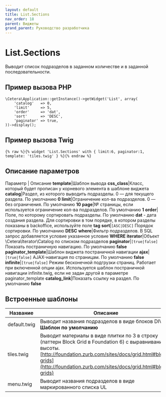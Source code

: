 ```yaml
---
layout: default
title: List.Sections
nav_order: 18
parent: Виджеты
grand_parent: Руководство разработчика
---
```


# List.Sections

Выводит список подразделов в заданном количестве и в заданной последовательности.

## Пример вызова PHP

	\Cetera\Application::getInstance()->getWidget('List', array(
	    'catalog'   => 0,
	    'limit'     => 5,
	    'order'     => 'dat',
	    'sort'      => 'DESC',
	    'paginator' => true,
	))->display();

## Пример вызова Twig

	{% raw %}{% widget 'List.Sections' with { limit:6, paginator:1, template: 'tiles.twig' } %}{% endraw %}

## Описание параметров

Параметр | Описание
**template**|Шаблон вывода
**css_class**|Класс, который будет прописан у корневого элемента в шаблоне виджета
**catalog**|Раздел, из которого выводить подразделы. 0 — для текущего раздела. По умолчанию **0**
**limit**|Ограничение кол-ва подразделов. 0 — без ограничения. По умолчанию **10**
**page**|№ страницы, если используется ограничение кол-ва подразделов. По умолчанию **1**
**order**|Поле, по которому сортировать подразделы. По умолчанию **dat** - дата создания раздела. Для сортировки в том порядке, в котором разделы показаны в backoffice, используйте поле **tag**
**sort**|`[ASC|DESC]` Порядок сортировки. По умолчанию **DESC**
**where**|Фильтр подразделов. В SQL запрос добавляется условие указанное условие **WHERE**
**iterator**|Объект \Cetera\Iterator\Catalog по списком подразделов
**paginator**|`[true|false]` Показать постраничную навигацию. По умолчанию **false**
**paginator_template**|Шаблон виджета постраничной навигации
**ajax**|`[true|false]` AJAX-навигация по страницам. По умолчанию **false**
**infinite**|`[true|false]` Режим бесконечной подгрузки страниц. Работает при включенной опции ajax. Используется шаблон постраничной навигации infinite.twig, если не задан другой в параметре paginator_template
**catalog_link**|Показать ссылку на раздел. По умолчанию **false**

## Встроенные шаблоны

Название | Описание
---|---
default.twig|Выводит названия подразделов в виде блоков DIV. **Шаблон по умолчанию**
tiles.twig|Выводит материалы в виде плитки по 3 в строку (паттерн Block Grid в Foundation 6) с выравниванием высоты. [http://foundation.zurb.com/sites/docs/grid.html#block-grids](http://foundation.zurb.com/sites/docs/grid.html#block-grids)
menu.twig|Выводит названия подразделов в виде маркированного списка UL